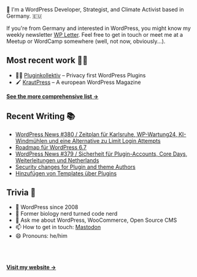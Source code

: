👋 I'm a WordPress Developer, Strategist, and Climate Activist based in Germany. 🇪🇺

If you're from Germany and interested in WordPress, you might know my weekly newsletter [WP Letter](https://wpletter.de/). Feel free to get in touch or meet me at a Meetup or WordCamp somewhere (well, not now, obviously...).


## Most recent work 👷‍♂️

- 👨‍💻 [Pluginkollektiv](https://github.com/pluginkollektiv) – Privacy first WordPress Plugins
- 🖌️ [KrautPress](https://kraut.press) – A european WordPress Magazine

**[See the more comprehensive list &rarr;](https://simonkraft.com/what-i-do)**


## Recent Writing 📚

<!-- BLOG-POST-LIST:START -->
- [WordPress News #380 / Zeitplan für Karlsruhe, WP-Wartung24, KI-Windmühlen und eine Alternative zu Limit Login Attempts](https://feed.kraut.press/link/14399/16809626/380)
- [Roadmap für WordPress 6.7](https://www.wppodcast.de/podcast/roadmap-fuer-wordpress-6-7/)
- [WordPress News #379 / Sicherheit für Plugin-Accounts, Core Days, Weiterleitungen und Netherlands](https://feed.kraut.press/link/14399/16798754/379)
- [Security changes for Plugin and theme Authors](https://feed.kraut.press/link/23937/16792417/security-changes-for-plugin-and-theme-authors)
- [Hinzufügen von Templates über Plugins](https://www.wppodcast.de/podcast/hinzufuegen-von-templates-ueber-plugins/)
<!-- BLOG-POST-LIST:END -->


## Trivia 🤪

- 👴 WordPress since 2008
- 🌱 Former biology nerd turned code nerd
- 💬 Ask me about WordPress, WooCommerce, Open Source CMS
- 📫 How to get in touch: [Mastodon](https://dewp.space/@simon)
- 😄 Pronouns: he/him

<br/><br/><br/>
**[Visit my website &rarr;](https://simonkraft.com/hi)**